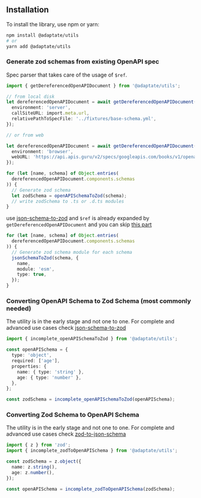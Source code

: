 ## Installation

To install the library, use npm or yarn:

```sh
npm install @adaptate/utils
# or
yarn add @adaptate/utils
```

### Generate zod schemas from existing OpenAPI spec

Spec parser that takes care of the usage of `$ref`.

```ts
import { getDereferencedOpenAPIDocument } from '@adaptate/utils';

// from local disk
let dereferencedOpenAPIDocument = await getDereferencedOpenAPIDocument({
  environment: 'server',
  callSiteURL: import.meta.url,
  relativePathToSpecFile: '../fixtures/base-schema.yml',
});

// or from web

let dereferencedOpenAPIDocument = await getDereferencedOpenAPIDocument({
  environment: 'browser',
  webURL: 'https://api.apis.guru/v2/specs/googleapis.com/books/v1/openapi.yaml',
});

for (let [name, schema] of Object.entries(
  dereferencedOpenAPIDocument.components.schemas
)) {
  // Generate zod schema
  let zodSchema = openAPISchemaToZod(schema);
  // write zodSchema to .ts or .d.ts modules
}
```

use [json-schema-to-zod](https://github.com/StefanTerdell/json-schema-to-zod) and `$ref` is already expanded by `getDereferencedOpenAPIDocument` and you can skip [this part](https://github.com/StefanTerdell/json-schema-to-zod?tab=readme-ov-file#example-with-refs-resolved-and-output-formatted-1)

```ts
for (let [name, schema] of Object.entries(
  dereferencedOpenAPIDocument.components.schemas
)) {
  // Generate zod schema module for each schema
  jsonSchemaToZod(schema, {
    name,
    module: 'esm',
    type: true,
  });
}
```

### Converting OpenAPI Schema to Zod Schema (most commonly needed)

The utility is in the early stage and not one to one. For complete and advanced use cases check [json-schema-to-zod](https://snyk.io/advisor/npm-package/json-schema-to-zod)

```ts
import { incomplete_openAPISchemaToZod } from '@adaptate/utils';

const openAPISchema = {
  type: 'object',
  required: ['age'],
  properties: {
    name: { type: 'string' },
    age: { type: 'number' },
  },
};

const zodSchema = incomplete_openAPISchemaToZod(openAPISchema);
```

### Converting Zod Schema to OpenAPI Schema

The utility is in the early stage and not one to one. For complete and advanced use cases check [zod-to-json-schema](https://snyk.io/advisor/npm-package/zod-to-json-schema)

```ts
import { z } from 'zod';
import { incomplete_zodToOpenAPISchema } from '@adaptate/utils';

const zodSchema = z.object({
  name: z.string(),
  age: z.number(),
});

const openAPISchema = incomplete_zodToOpenAPISchema(zodSchema);
```
